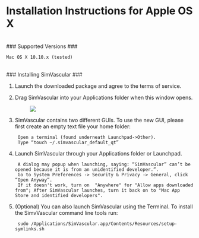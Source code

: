 # Installation Instructions for Apple OS X #

<br>
### Supported Versions ###
	
	Mac OS X 10.10.x (tested)

<br>
### Installing SimVascular ###

1. Launch the downloaded package and agree to the terms of service.

2. Drag SimVascular into your Applications folder when this window opens.

	<figure>
	  <img class="svImg svImgXl"  src="documentation/installation/imgs/macDrag.png"> 
	  <figcaption class="svCaption" ></figcaption>
	</figure>

3. SimVascular contains two different GUIs. To use the new GUI, please first create an empty text file your home folder:
	
		Open a terminal (found underneath Launchpad->Other).
		Type “touch ~/.simvascular_default_qt”

4. Launch SimVascular through your Applications folder or Launchpad.

		A dialog may popup when launching, saying: “SimVascular” can’t be opened because it is from an unidentified developer.”.
		Go to System Preferences -> Security & Privacy -> General, click “Open Anyway”.
		If it doesn't work, turn on  "Anywhere" for "Allow apps downloaded from"; After SimVascular launches, turn it back on to "Mac App Store and identified developers".

5. (Optional) You can also launch SimVascular using the Terminal. To install the SimvVascular command line tools run:

		sudo /Applications/SimVascular.app/Contents/Resources/setup-symlinks.sh


